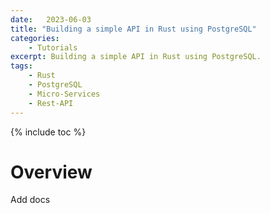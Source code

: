 ```yaml
---
date:   2023-06-03
title: "Building a simple API in Rust using PostgreSQL"
categories: 
    - Tutorials
excerpt: Building a simple API in Rust using PostgreSQL.
tags: 
    - Rust
    - PostgreSQL
    - Micro-Services
    - Rest-API
---
```


{% include toc %}

# Overview 

Add docs

